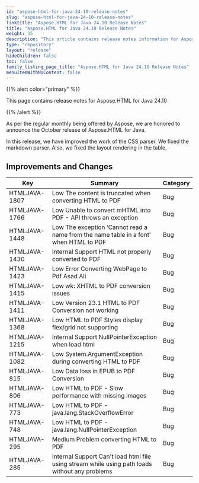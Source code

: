 ```yaml
---
id: "aspose-html-for-java-24-10-release-notes"
slug: "aspose-html-for-java-24-10-release-notes"
linktitle: "Aspose.HTML for Java 24.10 Release Notes"
title: "Aspose.HTML for Java 24.10 Release Notes"
weight: 35
description: "This article contains release notes information for Aspose.HTML for .Java 24.10."
type: "repository"
layout: "release"
hideChildren: false
toc: false
family_listing_page_title: "Aspose.HTML for Java 24.10 Release Notes"
menuItemWithNoContent: false
---
```


{{% alert color="primary" %}}

This page contains release notes for Aspose.HTML for Java 24.10

{{% /alert %}}

As per the regular monthly being offered by Aspose, 
we are honored to announce the October release of Aspose.HTML for Java.

In this release, we have improved the work of the CSS parser. 
We fixed the markdown parser. Also, we fixed the layout rendering in the table.

## **Improvements and Changes**

| **Key**        | **Summary**                                                                                      | **Category** |
|----------------|--------------------------------------------------------------------------------------------------|--------------|
| HTMLJAVA-1807  |  Low The content is truncated when converting HTML to PDF                                        | Bug          |
| HTMLJAVA-1766  |  Low Unable to convert mHTML into PDF - API throws an exception                                  | Bug          |
| HTMLJAVA-1448  |  Low The exception ‘Cannot read a name from the name table in a font’ when HTML to PDF           | Bug          |
| HTMLJAVA-1430  |  Internal Support HTML not properly converted to PDF                                             | Bug          |
| HTMLJAVA-1423  |  Low Error Converting WebPage to Pdf Asad Ali                                                    | Bug          |
| HTMLJAVA-1415  |  Low wk: XHTML to PDF conversion issues                                                          | Bug          |
| HTMLJAVA-1411  |  Low Version 23.1 HTML to PDF Conversion not working                                             | Bug          |
| HTMLJAVA-1368  |  Low HTML to PDF Styles display flex/grid not supporting                                         | Bug          |
| HTMLJAVA-1215  |  Internal Support NullPointerException when load html                                            | Bug          |
| HTMLJAVA-1082  |  Low System.ArgumentException during converting HTML to PDF                                      | Bug          |
| HTMLJAVA-815   |  Low Data loss in EPUB to PDF Conversion                                                         | Bug          |
| HTMLJAVA-806   |  Low HTML to PDF - Slow performance with missing images                                          | Bug          |
| HTMLJAVA-773   |  Low HTML to PDF - java.lang.StackOverflowError                                                  | Bug          |
| HTMLJAVA-748   |  Low HTML to PDF - java.lang.NullPointerException                                                | Bug          |
| HTMLJAVA-295   |  Medium Problem converting HTML to PDF                                                           | Bug          |
| HTMLJAVA-285   |  Internal Support Can't load html file using stream while using path loads without any problems  | Bug          | 